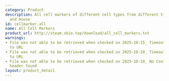 ```yaml
---
category: Product
description: All cell markers of different cell types from different tissues in human
  and mouse
id: cellmarker.all
name: All Cell Markers
product_url: http://xteam.xbio.top/download/all_cell_markers.txt
warnings:
- File was not able to be retrieved when checked on 2025-10-15_ Timeout connecting
  to URL
- File was not able to be retrieved when checked on 2025-10-10_ Timeout connecting
  to URL
- File was not able to be retrieved when checked on 2025-10-10_ No Content-Length
  header found
layout: product_detail
---
```

